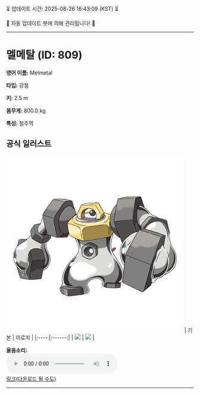 
⏳ 업데이트 시간: 2025-08-26 16:43:09 (KST) ⏳

🤖 자동 업데이트 봇에 의해 관리됩니다! 🤖

---

# 멜메탈 (ID: 809)
**영어 이름:** Melmetal

**타입:** 강철

**키:** 2.5 m

**몸무게:** 800.0 kg

**특성:** 철주먹

## 공식 일러스트
![](https://raw.githubusercontent.com/PokeAPI/sprites/master/sprites/pokemon/other/official-artwork/809.png)
| 기본 | 이로치 |
|:----:|:------:|
| <img src="http://play.pokemonshowdown.com/sprites/ani/melmetal.gif" width="200"> | <img src="http://play.pokemonshowdown.com/sprites/ani-shiny/melmetal.gif" width="200"> |

**울음소리:**<br><audio controls src="https://raw.githubusercontent.com/PokeAPI/cries/main/cries/pokemon/latest/809.ogg"></audio><br> [링크(다운로드 될 수도)](https://raw.githubusercontent.com/PokeAPI/cries/main/cries/pokemon/latest/809.ogg)


---
